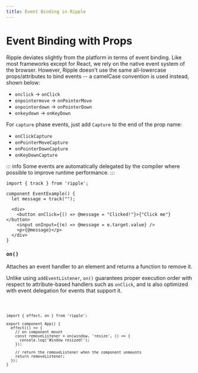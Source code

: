 ```yaml
---
title: Event Binding in Ripple
---
```


# Event Binding with Props

Ripple deviates slightly from the platform in terms of event binding. Like most
frameworks except for React, we rely on the native event system of the browser.
However, Ripple doesn't use the same all-lowercase props/attributes to bind
events -- a camelCase convention is used instead, shown below:

- `onclick` -> `onClick`
- `onpointermove` -> `onPointerMove`
- `onpointerdown` -> `onPointerDown`
- `onkeydown` -> `onKeyDown`

For `capture` phase events, just add `Capture` to the end of the prop name:

- `onClickCapture`
- `onPointerMoveCapture`
- `onPointerDownCapture`
- `onKeyDownCapture`

::: info
Some events are automatically delegated by the compiler where possible
to improve runtime performance.
:::

```ripple
import { track } from 'ripple';

component EventExample() {
  let message = track("");

  <div>
    <button onClick={() => @message = "Clicked!"}>{"Click me"}</button>
    <input onInput={(e) => @message = e.target.value} />
    <p>{@message}</p>
  </div>
}
```

</Code>

### `on()`

Attaches an event handler to an element and returns a function to remove it.

Unlike using `addEventListener`, `on()` guarantees proper execution order with
respect to attribute-based handlers such as `onClick`, and is also optimized
with event delegation for events that support it.

<Code console>

```ripple
import { effect, on } from 'ripple';

export component App() {
  effect(() => {
    // on component mount
    const removeListener = on(window, 'resize', () => {
      console.log('Window resized!');
    });

    // return the removeListener when the component unmounts
    return removeListener;
  });
}
```

</Code>
